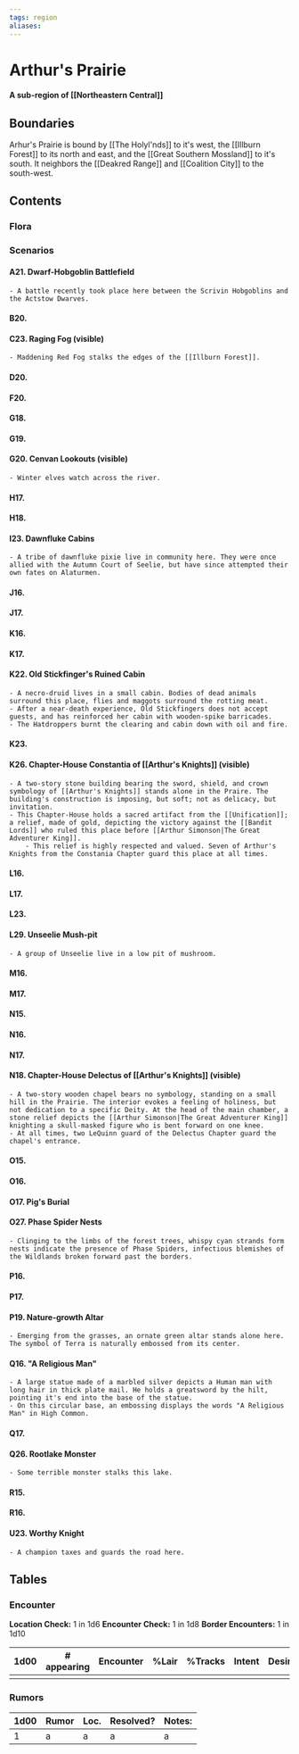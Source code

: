 ```yaml
---
tags: region
aliases:
---
```

# Arthur's Prairie
#### A sub-region of [[Northeastern Central]]
## Boundaries
Arhur's Prairie is bound by [[The Holyl'nds]] to it's west, the [[Illburn Forest]] to its north and east, and the [[Great Southern Mossland]] to it's south. It neighbors the [[Deakred Range]] and [[Coalition City]] to the south-west. 

## Contents
### Flora
### Scenarios
#### A21. Dwarf-Hobgoblin Battlefield
	- A battle recently took place here between the Scrivin Hobgoblins and the Actstow Dwarves.
#### B20.
#### C23. Raging Fog (visible)
	- Maddening Red Fog stalks the edges of the [[Illburn Forest]].
#### D20.
#### F20.
#### G18.
#### G19.
#### G20. Cenvan Lookouts (visible)
	- Winter elves watch across the river.
#### H17.
#### H18.
#### I23. Dawnfluke Cabins
	- A tribe of dawnfluke pixie live in community here. They were once allied with the Autumn Court of Seelie, but have since attempted their own fates on Alaturmen.
#### J16. 
#### J17.
#### K16.
#### K17.
#### K22. Old Stickfinger's Ruined Cabin
	- A necro-druid lives in a small cabin. Bodies of dead animals surround this place, flies and maggots surround the rotting meat.
	- After a near-death experience, Old Stickfingers does not accept guests, and has reinforced her cabin with wooden-spike barricades.
	- The Hatdroppers burnt the clearing and cabin down with oil and fire.
#### K23.
#### K26. Chapter-House Constantia of [[Arthur's Knights]] (visible)
	- A two-story stone building bearing the sword, shield, and crown symbology of [[Arthur's Knights]] stands alone in the Praire. The building's construction is imposing, but soft; not as delicacy, but invitation.
	- This Chapter-House holds a sacred artifact from the [[Unification]]; a relief, made of gold, depicting the victory against the [[Bandit Lords]] who ruled this place before [[Arthur Simonson|The Great Adventurer King]]. 
		- This relief is highly respected and valued. Seven of Arthur's Knights from the Constania Chapter guard this place at all times.
#### L16.
#### L17.
#### L23.
#### L29. Unseelie Mush-pit
	- A group of Unseelie live in a low pit of mushroom.
#### M16.
#### M17.
#### N15.
#### N16.
#### N17.
#### N18. Chapter-House Delectus of [[Arthur's Knights]] (visible)
	- A two-story wooden chapel bears no symbology, standing on a small hill in the Prairie. The interior evokes a feeling of holiness, but not dedication to a specific Deity. At the head of the main chamber, a stone relief depicts the [[Arthur Simonson|The Great Adventurer King]] knighting a skull-masked figure who is bent forward on one knee.
	- At all times, two LeQuinn guard of the Delectus Chapter guard the chapel's entrance.
#### O15.
#### O16.
#### O17. Pig's Burial
#### O27. Phase Spider Nests
	- Clinging to the limbs of the forest trees, whispy cyan strands form nests indicate the presence of Phase Spiders, infectious blemishes of the Wildlands broken forward past the borders.
#### P16.
#### P17.
#### P19. Nature-growth Altar
	- Emerging from the grasses, an ornate green altar stands alone here. The symbol of Terra is naturally embossed from its center.
#### Q16. "A Religious Man"
	- A large statue made of a marbled silver depicts a Human man with long hair in thick plate mail. He holds a greatsword by the hilt, pointing it's end into the base of the statue. 
	- On this circular base, an embossing displays the words "A Religious Man" in High Common.
#### Q17.
#### Q26. Rootlake Monster
	- Some terrible monster stalks this lake.
#### R15.
#### R16.
#### U23. Worthy Knight
	- A champion taxes and guards the road here.
## Tables
### Encounter
**Location Check:** 1 in 1d6
**Encounter Check:** 1 in 1d8
**Border Encounters:** 1 in 1d10

| 1d00 | # appearing | Encounter | %Lair | %Tracks | Intent | Desire |
| ---- | ----------- | --------- | ----- | ------- | ------ | ------ |
|      |             |           |       |         |        |        |

### Rumors
| 1d00 | Rumor | Loc. | Resolved? | Notes: |
|------|-------|------|-----------|--------|
| 1    | a     | a    | a         | a      |
